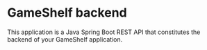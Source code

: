 # GameShelf backend

This application is a Java Spring Boot REST API that constitutes the backend of your GameShelf application.
